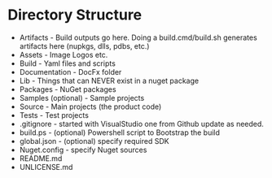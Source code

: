 # Directory Structure
* Artifacts - Build outputs go here. Doing a build.cmd/build.sh generates artifacts here (nupkgs, dlls, pdbs, etc.)
* Assets - Image Logos etc.
* Build - Yaml files and scripts
* Documentation - DocFx folder
* Lib - Things that can NEVER exist in a nuget package
* Packages - NuGet packages
* Samples (optional) - Sample projects
* Source - Main projects (the product code)
* Tests - Test projects
* .gitignore - started with VisualStudio one from Github update as needed.
* build.ps - (optional) Powershell script to Bootstrap the build
* global.json - (optional) specify required SDK
* Nuget.config - specify Nuget sources
* README.md
* UNLICENSE.md
